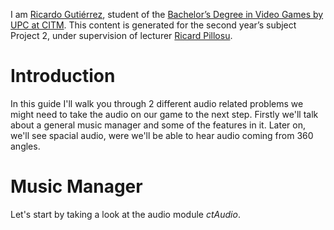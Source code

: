 
I am [Ricardo Gutiérrez](https://www.linkedin.com/in/ricardo-guti%C3%A9rrez-5a7a0b161/?trk=onboarding-landing&dl=no), student of the [Bachelor’s Degree in Video Games by UPC at CITM](https://www.citm.upc.edu/ing/estudis/graus-videojocs/). This content is generated for the second year’s subject Project 2, under supervision of lecturer [Ricard Pillosu](https://es.linkedin.com/in/ricardpillosu).

# Introduction

In this guide I'll walk you through 2 different audio related problems we might need to take the audio on our game to the next step. Firstly we'll talk about a general music manager and some of the features in it. Later on, we'll see spacial audio, were we'll be able to hear audio coming from 360 angles.

# Music Manager

Let's start by taking a look at the audio module *ctAudio*.
